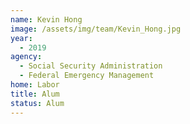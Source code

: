 ```yaml
---
name: Kevin Hong
image: /assets/img/team/Kevin_Hong.jpg
year: 
  - 2019
agency:   
  - Social Security Administration
  - Federal Emergency Management
home: Labor
title: Alum
status: Alum
---
```

